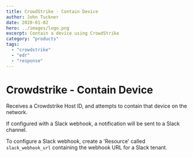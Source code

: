 ```yaml
---
title: CrowdStrike - Contain Device
author: John Tuckner
date: 2020-01-02
hero: ../images/logo.png 
excerpt: Contain a device using CrowdStrike
category: "products"
tags:
  - "crowdstrike"
  - "edr"
  - "response"
---
```


# Crowdstrike - Contain Device

Receives a Crowdstrike Host ID, and attempts to contain that device on the network.

If configured with a Slack webhook, a notification will be sent to a Slack channel.

To configure a Slack webhook, create a 'Resource' called `slack_webhook_url` containing the webhook URL for a Slack tenant.
